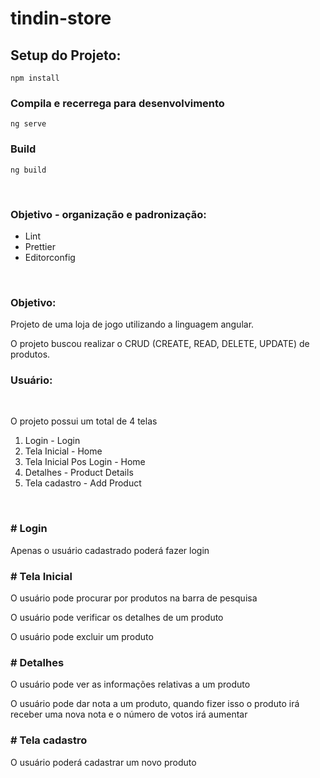 # tindin-store

## Setup do Projeto:

```
npm install
```

### Compila e recerrega para desenvolvimento

```
ng serve
```

### Build

```
ng build
```

<br />

### Objetivo - organização e padronização:

- Lint
- Prettier
- Editorconfig

<br />

### Objetivo:

<p>Projeto de uma loja de jogo utilizando a linguagem angular.</p>
<p>O projeto buscou realizar o CRUD (CREATE, READ, DELETE, UPDATE) de produtos.</p>

### Usuário:

<br />

<p> O projeto possui um total de 4 telas </p>

<ol>
  <li>Login - Login</li>
  <li>Tela Inicial - Home</li>
  <li>Tela Inicial Pos Login - Home</li>
  <li>Detalhes - Product Details</li>
  <li>Tela cadastro - Add Product</li>
</ol>

<br />

<h3> # Login </h3>
<p> Apenas o usuário cadastrado poderá fazer login </p>

<h3> # Tela Inicial</h3>
<p> O usuário pode procurar por produtos na barra de pesquisa </p>
<p> O usuário pode verificar os detalhes de um produto </p>
<p> O usuário pode excluir um produto </p>

<h3> # Detalhes </h3>
<p> O usuário pode ver as informações relativas a um produto </p>
<p> O usuário pode dar nota a um produto, quando fizer isso o produto irá receber uma nova nota e o número de votos irá aumentar <p>

<h3># Tela cadastro</h3>
<p>O usuário poderá cadastrar um novo produto</p>
